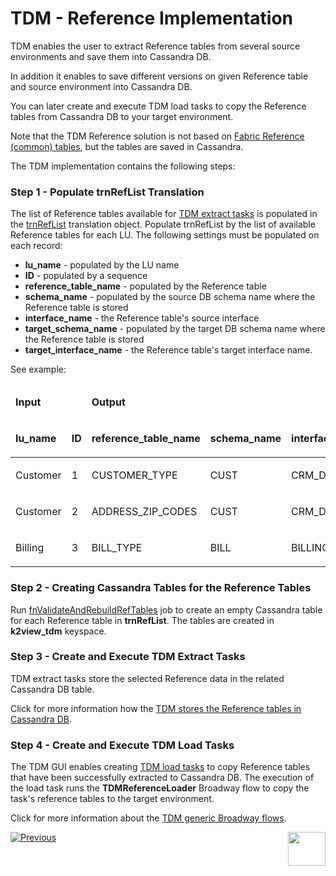 # TDM - Reference Implementation

TDM enables the user to extract Reference tables from several source environments and save them into Cassandra DB. 

In addition it enables to save different versions on given Reference table and source environment into Cassandra DB.

You can later create and execute TDM load tasks to copy the Reference tables from Cassandra DB to your target environment. 

Note that the TDM Reference solution is not based on [Fabric Reference (common) tables](/articles/22_reference(commonDB)_tables/01_fabric_commonDB_overview.md), but the tables are saved in Cassandra. 

The TDM implementation contains the following steps:

### Step 1 - Populate trnRefList Translation

The list of Reference tables available for [TDM extract tasks](/articles/TDM/tdm_gui/24_task_reference_tab.md#reference-tab---extract-task) is populated in the [trnRefList](04_fabric_tdm_library.md#trnreflist) translation object. Populate trnRefList by the list of available Reference tables for each LU. The following settings must be populated on each record:

- **lu_name** - populated by the LU name
- **ID** - populated by a sequence
- **reference_table_name** - populated by the Reference table
- **schema_name** - populated by the source DB schema name where the Reference table is stored
- **interface_name** - the Reference table's source interface
- **target_schema_name** - populated by the target DB schema name where the Reference table is stored
- **target_interface_name** - the Reference table's target interface name. 

See example:

<table width="900pxl">
<thead>
<tr>
<td colspan="2" width="150pxl">
<p><strong>Input</strong></p>
</td>
<td colspan="5" width="750pxl">
<p><strong>Output</strong></p>
</td>
</tr>
<tr>
<td width="100pxl">
<p><strong>lu_name</strong></p>
</td>
<td width="50pxl">
<p><strong>ID</strong></p>
</td>
<td width="150pxl">
<p><strong>reference_table_name</strong></p>
</td>
<td width="150pxl">
<p><strong>schema_name</strong></p>
</td>
<td width="150pxl">
<p><strong>interface_name</strong></p>
</td>
<td width="150pxl">
<p><strong>target_schema_name</strong></p>
</td> 
<td width="150pxl">
<p><strong>target_interface_name</strong></p>
</td>
</tr>
</thead>
<tbody>
<tr>
<td width="127">
<p>Customer</p>
</td>
<td width="42">
<p>1</p>
</td>
<td width="199">CUSTOMER_TYPE</td>
<td width="124">CUST</td>
<td width="112">CRM_DB</td>
<td width="124">TAR_CUST</td>
<td width="112">CRM_DB</td>    
</tr>
<tr>
<td width="127">
<p>Customer</p>
</td>
<td width="42">
<p>2</p>
</td>
<td width="199">ADDRESS_ZIP_CODES</td>
<td width="124">CUST</td>
<td width="112">CRM_DB</td>
<td width="124">TAR_CUST</td>
<td width="112">CRM_DB</td>     
</tr>
<tr>
<td width="127">
<p>Billing</p>
</td>
<td width="42">
<p>3</p>
</td>
<td width="199">BILL_TYPE</td>
<td width="124">BILL</td>
<td width="112">BILLING_DB</td>
<td width="124">TAR_BILL</td>
<td width="112">BILLING_DB</td>    
</tr>
</tbody>
</table> 

### Step 2 - Creating Cassandra Tables for the Reference Tables

Run [fnValidateAndRebuildRefTables](/articles/TDM/tdm_architecture/05_tdm_reference_processes.md#tdm-lu---fnvalidateandrebuildreftables-job)  job to create an empty Cassandra table for each Reference table in **trnRefList**. The tables are created in  **k2view_tdm** keyspace.

### Step 3 - Create and Execute TDM Extract Tasks

TDM extract tasks store the selected Reference data in the related Cassandra DB table.

Click for more information how the [TDM stores the Reference tables in Cassandra DB](/articles/TDM/tdm_architecture/05_tdm_reference_processes.md#reference-cassandra-table).

### Step 4 - Create and Execute TDM Load Tasks

The TDM GUI enables creating [TDM load tasks](/articles/TDM/tdm_gui/24_task_reference_tab.md#reference-tab---load-task) to copy Reference tables that have been successfully extracted to Cassandra DB. The execution of the load task runs the **TDMReferenceLoader** Broadway flow to copy the task's reference tables to the target environment.

Click for more information about the [TDM generic Broadway flows](10_tdm_generic_broadway_flows).

[![Previous](/articles/images/Previous.png)](08_tdm_implement_delete_of_entities.md)[<img align="right" width="60" height="54" src="/articles/images/Next.png">](10_tdm_generic_broadway_flows.md)





